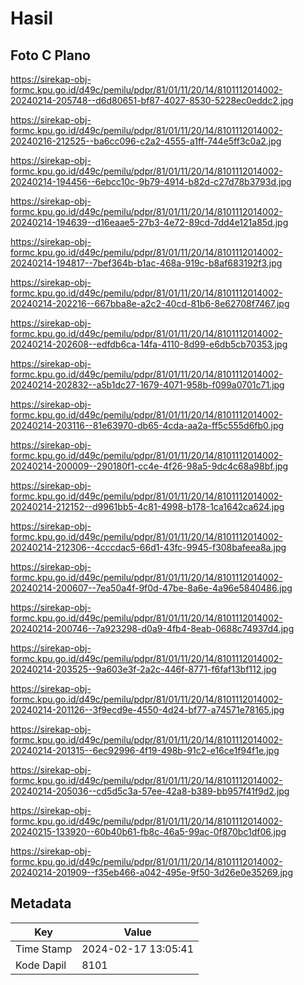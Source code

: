 # Hasil

## Foto C Plano

https://sirekap-obj-formc.kpu.go.id/d49c/pemilu/pdpr/81/01/11/20/14/8101112014002-20240214-205748--d6d80651-bf87-4027-8530-5228ec0eddc2.jpg

https://sirekap-obj-formc.kpu.go.id/d49c/pemilu/pdpr/81/01/11/20/14/8101112014002-20240216-212525--ba6cc096-c2a2-4555-a1ff-744e5ff3c0a2.jpg

https://sirekap-obj-formc.kpu.go.id/d49c/pemilu/pdpr/81/01/11/20/14/8101112014002-20240214-194456--6ebcc10c-9b79-4914-b82d-c27d78b3793d.jpg

https://sirekap-obj-formc.kpu.go.id/d49c/pemilu/pdpr/81/01/11/20/14/8101112014002-20240214-194639--d16eaae5-27b3-4e72-89cd-7dd4e121a85d.jpg

https://sirekap-obj-formc.kpu.go.id/d49c/pemilu/pdpr/81/01/11/20/14/8101112014002-20240214-194817--7bef364b-b1ac-468a-919c-b8af683192f3.jpg

https://sirekap-obj-formc.kpu.go.id/d49c/pemilu/pdpr/81/01/11/20/14/8101112014002-20240214-202216--667bba8e-a2c2-40cd-81b6-8e62708f7467.jpg

https://sirekap-obj-formc.kpu.go.id/d49c/pemilu/pdpr/81/01/11/20/14/8101112014002-20240214-202608--edfdb6ca-14fa-4110-8d99-e6db5cb70353.jpg

https://sirekap-obj-formc.kpu.go.id/d49c/pemilu/pdpr/81/01/11/20/14/8101112014002-20240214-202832--a5b1dc27-1679-4071-958b-f099a0701c71.jpg

https://sirekap-obj-formc.kpu.go.id/d49c/pemilu/pdpr/81/01/11/20/14/8101112014002-20240214-203116--81e63970-db65-4cda-aa2a-ff5c555d6fb0.jpg

https://sirekap-obj-formc.kpu.go.id/d49c/pemilu/pdpr/81/01/11/20/14/8101112014002-20240214-200009--290180f1-cc4e-4f26-98a5-9dc4c68a98bf.jpg

https://sirekap-obj-formc.kpu.go.id/d49c/pemilu/pdpr/81/01/11/20/14/8101112014002-20240214-212152--d9961bb5-4c81-4998-b178-1ca1642ca624.jpg

https://sirekap-obj-formc.kpu.go.id/d49c/pemilu/pdpr/81/01/11/20/14/8101112014002-20240214-212306--4cccdac5-66d1-43fc-9945-f308bafeea8a.jpg

https://sirekap-obj-formc.kpu.go.id/d49c/pemilu/pdpr/81/01/11/20/14/8101112014002-20240214-200607--7ea50a4f-9f0d-47be-8a6e-4a96e5840486.jpg

https://sirekap-obj-formc.kpu.go.id/d49c/pemilu/pdpr/81/01/11/20/14/8101112014002-20240214-200746--7a923298-d0a9-4fb4-8eab-0688c74937d4.jpg

https://sirekap-obj-formc.kpu.go.id/d49c/pemilu/pdpr/81/01/11/20/14/8101112014002-20240214-203525--9a603e3f-2a2c-446f-8771-f6faf13bf112.jpg

https://sirekap-obj-formc.kpu.go.id/d49c/pemilu/pdpr/81/01/11/20/14/8101112014002-20240214-201126--3f9ecd9e-4550-4d24-bf77-a74571e78165.jpg

https://sirekap-obj-formc.kpu.go.id/d49c/pemilu/pdpr/81/01/11/20/14/8101112014002-20240214-201315--6ec92996-4f19-498b-91c2-e16ce1f94f1e.jpg

https://sirekap-obj-formc.kpu.go.id/d49c/pemilu/pdpr/81/01/11/20/14/8101112014002-20240214-205036--cd5d5c3a-57ee-42a8-b389-bb957f41f9d2.jpg

https://sirekap-obj-formc.kpu.go.id/d49c/pemilu/pdpr/81/01/11/20/14/8101112014002-20240215-133920--60b40b61-fb8c-46a5-99ac-0f870bc1df06.jpg

https://sirekap-obj-formc.kpu.go.id/d49c/pemilu/pdpr/81/01/11/20/14/8101112014002-20240214-201909--f35eb466-a042-495e-9f50-3d26e0e35269.jpg


## Metadata

| Key        | Value               |
| ---------- | ------------------- |
| Time Stamp | 2024-02-17 13:05:41 |
| Kode Dapil | 8101                |



